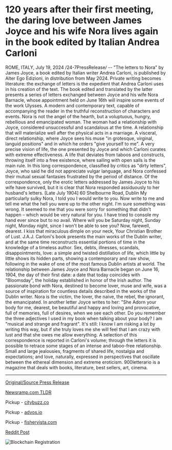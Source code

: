# 120 years after their first meeting, the daring love between James Joyce and his wife Nora lives again in the book edited by Italian Andrea Carloni

ROME, ITALY, July 19, 2024 /24-7PressRelease/ -- "The letters to Nora" by James Joyce, a book edited by Italian writer Andrea Carloni, is published by Alter Ego Edizioni, in distribution from May 2024.  Private writing becomes literature: the exchange of letters is the expedient that Andrea Carloni uses in his creation of the text. The book edited and translated by the latter presents a series of letters exchanged between Joyce and his wife Nora Barnacle, whose appointment held on June 16th will inspire some events of the work Ulysses. A modern and contemporary text, capable of accompanying the reader in the truthful reconstruction of characters and events. Nora is not the angel of the hearth, but a voluptuous, hungry, rebellious and emancipated woman. The woman had a relationship with Joyce, considered unsuccessful and scandalous at the time. A relationship that will materialize well after the physical acts in a marriage.  A visceral, direct relationship, where Joyce sees his muse "in grotesque, virginal, languid positions" and in which he orders "give yourself to me". A very precise vision of life, the one presented by Joyce and which Carloni curates with extreme effectiveness. A life that deviates from taboos and constructs, throwing itself into a free existence, where sailing with open sails is the main rule.  In this long correspondence, classified by critics as "dirty letters", Joyce, who said he did not appreciate vulgar language, and Nora confessed their mutual sexual fantasies frustrated by the period of distance. Of the correspondence, only the erotic letters addressed by James Joyce to his wife have survived, but it is clear that Nora responded assiduously to her husband's letters.  [Late July 1904] 60 Shelbourne Road, Dublin  My particularly sulky Nora, I told you I would write to you. Now write to me and tell me what the hell you were up to the other night. I'm sure something was wrong. It seemed to me that you were sorry for something that didn't happen – which would be very natural for you. I have tried to console my hand ever since but to no avail. Where will you be Saturday night, Sunday night, Monday night, since I won't be able to see you? Now, farewell, dearest. I kiss that miraculous dimple on your neck, Your Christian Brother of Lust. J.A.J.  Carloni's book presents the main works of the Dublin writer, and at the same time reconstructs essential portions of time in the knowledge of a timeless author.  Sex, debts, illnesses, scandals, disappointments, love: a simple and twisted distillation of life, which little by little shows its hidden parts, showing a contemporary and raw show, following in the wake of one of the most famous Dublin artists at world.  The relationship between James Joyce and Nora Barnacle began on June 16, 1904, the day of their first date: a date that today coincides with "Bloomsday", the holiday established in honor of the Irish author. The passionate bond with Nora, destined to become lover, muse and wife, was a source of inspiration for countless details described in the works of the Dublin writer. Nora is the victim, the lover, the naive, the rebel, the ignorant, the emancipated. In another letter Joyce writes to her:  "She Adorn your body for me, dearest, be beautiful and happy and loving and provocative, full of memories, full of desires, when we see each other. Do you remember the three adjectives I used in my book when talking about your body? I am "musical and strange and fragrant".  It's still:  I know I am risking a lot by writing this way, but if she truly loves me she will feel that I am crazy with lust and that she owes me allow everything.  A selection of this correspondence is reported in Carloni's volume; through the letters it is possible to retrace some stages of an intense and taboo-free relationship. Small and large jealousies, fragments of shared life, nostalgia and expectations; and love, naturally, expressed in perspectives that oscillate between the ethereal dimension and extreme eroticism.  900letterario is a magazine that deals with books, literature, best sellers, art, cinema. 

---

[Original/Source Press Release](https://www.24-7pressrelease.com/press-release/512636/120-years-after-their-first-meeting-the-daring-love-between-james-joyce-and-his-wife-nora-lives-again-in-the-book-edited-by-italian-andrea-carloni)
                    

[Newsramp.com TLDR](https://newsramp.com/curated-news/the-letters-to-nora-a-modern-and-truthful-reconstruction-of-james-joyce-s-relationship/9ec90046d12eb593f78e048614879c22) 


Pickup - [citybuzz.co](https://citybuzz.co/2024/07/19/james-joyce-s-passionate-letters-to-nora-barnacle-unveiled-in-new-book)

Pickup - [advos.io](https://advos.io/en/new-book-revives-passionate-correspondence-between-james-joyce-and-nora-barnacle/20245108)

Pickup - [fishervista.com](https://fishervista.com/en/new-book-revives-passionate-correspondence-between-james-joyce-and-nora-barnacle/20245108)
 



[Reddit Post](https://www.reddit.com/r/BookNews/comments/1e6xs59/the_letters_to_nora_a_modern_and_truthful/) 



![Blockchain Registration](https://cdn.newsramp.app/24-7PressRelease/qrcode/247/19/echoaLUd.webp)